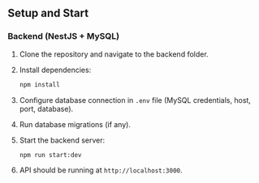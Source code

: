 ## Setup and Start

### Backend (NestJS + MySQL)

1. Clone the repository and navigate to the backend folder.
2. Install dependencies:

   ```bash
   npm install
   ```

3. Configure database connection in `.env` file (MySQL credentials, host, port, database).
4. Run database migrations (if any).
5. Start the backend server:

   ```bash
   npm run start:dev
   ```

6. API should be running at `http://localhost:3000`.
